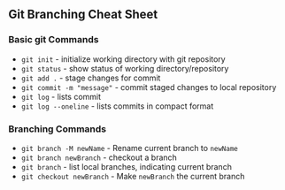 ## Git Branching Cheat Sheet

### Basic git Commands
* `git init` - initialize working directory with git repository
* `git status` - show status of working directory/repository
* `git add .` - stage changes for commit
* `git commit -m "message"` - commit staged changes to local repository
* `git log` - lists commit
* `git log --oneline` - lists commits in compact format

### Branching Commands
* `git branch -M newName` - Rename current branch to `newName`
* `git branch newBranch` - checkout a branch
* `git branch` - list local branches, indicating current branch
* `git checkout newBranch` - Make `newBranch` the current branch

